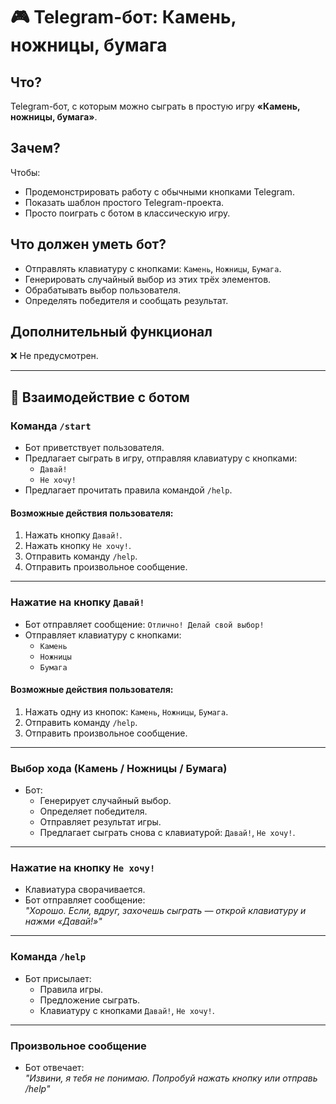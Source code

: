 # 🎮 Telegram-бот: Камень, ножницы, бумага

## Что?

Telegram-бот, с которым можно сыграть в простую игру **«Камень, ножницы, бумага»**.

## Зачем?

Чтобы:

- Продемонстрировать работу с обычными кнопками Telegram.
- Показать шаблон простого Telegram-проекта.
- Просто поиграть с ботом в классическую игру.

## Что должен уметь бот?

- Отправлять клавиатуру с кнопками: `Камень`, `Ножницы`, `Бумага`.
- Генерировать случайный выбор из этих трёх элементов.
- Обрабатывать выбор пользователя.
- Определять победителя и сообщать результат.

## Дополнительный функционал

❌ Не предусмотрен.

---

## 📲 Взаимодействие с ботом

### Команда `/start`

- Бот приветствует пользователя.
- Предлагает сыграть в игру, отправляя клавиатуру с кнопками:
  - `Давай!`
  - `Не хочу!`
- Предлагает прочитать правила командой `/help`.

#### Возможные действия пользователя:

1. Нажать кнопку `Давай!`.
2. Нажать кнопку `Не хочу!`.
3. Отправить команду `/help`.
4. Отправить произвольное сообщение.

---

### Нажатие на кнопку `Давай!`

- Бот отправляет сообщение: `Отлично! Делай свой выбор!`
- Отправляет клавиатуру с кнопками:
  - `Камень`
  - `Ножницы`
  - `Бумага`

#### Возможные действия пользователя:

1. Нажать одну из кнопок: `Камень`, `Ножницы`, `Бумага`.
2. Отправить команду `/help`.
3. Отправить произвольное сообщение.

---

### Выбор хода (Камень / Ножницы / Бумага)

- Бот:
  - Генерирует случайный выбор.
  - Определяет победителя.
  - Отправляет результат игры.
  - Предлагает сыграть снова с клавиатурой: `Давай!`, `Не хочу!`.

---

### Нажатие на кнопку `Не хочу!`

- Клавиатура сворачивается.
- Бот отправляет сообщение:  
  _"Хорошо. Если, вдруг, захочешь сыграть — открой клавиатуру и нажми «Давай!»"_

---

### Команда `/help`

- Бот присылает:
  - Правила игры.
  - Предложение сыграть.
  - Клавиатуру с кнопками `Давай!`, `Не хочу!`.

---

### Произвольное сообщение

- Бот отвечает:  
  _"Извини, я тебя не понимаю. Попробуй нажать кнопку или отправь /help"_
